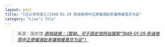```yaml
---
layout: post
title: "[已认领待录入]1948-01-29 陈诚电蒋中正廖耀湘赵家骧稍缓晋京为妥"
category: "Liao's Tele"
---
```



> 来源：国史馆 [*原档链接：（暂缺，可于国史馆网站搜索“1948-01-29 陈诚电蒋中正廖耀湘赵家骧稍缓晋京为妥“）*]()
